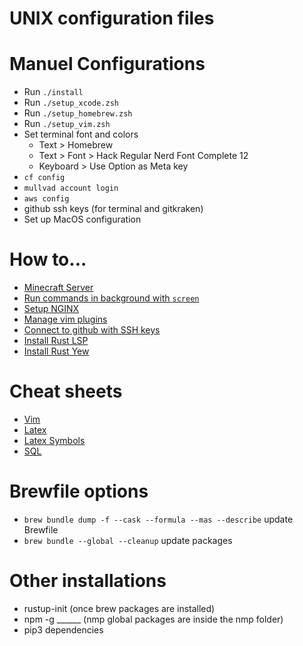 # UNIX configuration files

# Manuel Configurations
- Run `./install`
- Run `./setup_xcode.zsh`
- Run `./setup_homebrew.zsh`
- Run `./setup_vim.zsh`
- Set terminal font and colors
	- Text > Homebrew
	- Text > Font > Hack Regular Nerd Font Complete 12
	- Keyboard > Use Option as Meta key
- `cf config`
- `mullvad account login`
- `aws config`
- github ssh keys (for terminal and gitkraken)
- Set up MacOS configuration

# How to...

- [Minecraft Server](https://www.minecraft.net/en-us/download/server)
- [Run commands in background with `screen`](https://linuxize.com/post/how-to-use-linux-screen/)
- [Setup NGINX](https://www.nginx.com/resources/wiki/start/topics/tutorials/install/)
- [Manage vim plugins](https://github.com/junegunn/vim-plug)
- [Connect to github with SSH keys](https://docs.github.com/en/authentication/connecting-to-github-with-ssh)
- [Install Rust LSP](https://rust-analyzer.github.io/manual.html#installation)
- [Install Rust Yew](https://yew.rs/docs/getting-started/introduction)

# Cheat sheets
- [Vim](https://vim.rtorr.com/)
- [Latex](http://www.utc.fr/~jlaforet/Suppl/latex-cheatsheet.pdf)
- [Latex Symbols](https://oeis.org/wiki/List_of_LaTeX_mathematical_symbols)
- [SQL](https://learnsql.com/blog/sql-basics-cheat-sheet/sql-basics-cheat-sheet-a4.pdf)

# Brewfile options
- `brew bundle dump -f --cask --formula --mas --describe` update Brewfile
- `brew bundle --global --cleanup` update packages

# Other installations
- rustup-init (once brew packages are installed)
- npm -g ______ (nmp global packages are inside the nmp folder)
- pip3 dependencies
